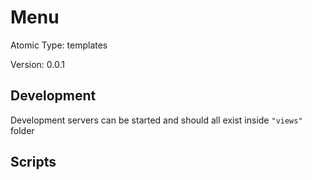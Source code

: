 # Menu

Atomic Type: templates

Version: 0.0.1

## Development

Development servers can be started and should all exist inside `"views"` folder

## Scripts
